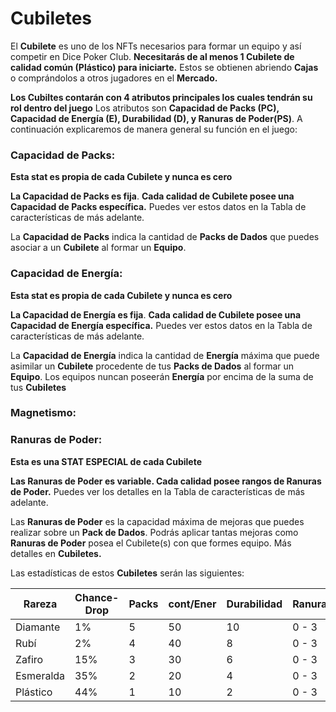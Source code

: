 
# Cubiletes

El **Cubilete** es uno de los NFTs necesarios para formar un equipo y así competir en Dice Poker Club. **Necesitarás de al menos 1 Cubilete de calidad común (Plástico) para iniciarte.** Estos se obtienen abriendo **Cajas** o comprándolos a otros jugadores en el **Mercado.**

**Los Cubiltes contarán con 4 atributos principales los cuales tendrán su rol dentro del juego**
Los atributos son **Capacidad de Packs (PC), Capacidad de Energía (E), Durabilidad (D), y Ranuras de Poder(PS)**. A continuación explicaremos de manera general su función en el juego:

### **Capacidad de Packs:**

**Esta stat es propia de cada Cubilete y nunca es cero**

**La Capacidad de Packs es fija**. **Cada calidad de Cubilete posee una Capacidad de Packs específica.** Puedes ver estos datos en la Tabla de características de más adelante.

La **Capacidad de Packs** indica la cantidad de **Packs de Dados** que puedes asociar a un **Cubilete** al formar un **Equipo**.

### **Capacidad de Energía:**

**Esta stat es propia de cada Cubilete y nunca es cero**

**La Capacidad de Energía es fija**. **Cada calidad de Cubilete posee una Capacidad de Energía específica.** Puedes ver estos datos en la Tabla de características de más adelante.

La **Capacidad de Energía** indica la cantidad de **Energía** máxima que puede asimilar un **Cubilete** procedente de tus **Packs de Dados** al formar un **Equipo**. Los equipos nuncan poseerán **Energía** por encima de la suma de tus **Cubiletes**

### **Magnetismo:**
    


### Ranuras de Poder:

**Esta es una STAT ESPECIAL de cada Cubilete** 

**Las Ranuras de Poder es variable. Cada calidad posee rangos de Ranuras de Poder.** Puedes ver los detalles en la Tabla de características de más adelante.

Las **Ranuras de Poder** es la capacidad máxima de mejoras que puedes realizar sobre un **Pack de Dados**. Podrás aplicar tantas mejoras como **Ranuras de Poder** posea el Cubilete(s) con que formes equipo. Más detalles en **Cubiletes.**

Las estadísticas de estos **Cubiletes** serán las siguientes:

| Rareza    | Chance- Drop | Packs | cont/Ener | Durabilidad | Ranuras |
| ---       | ---          | ---   | ---       | ---        | ---      |
| Diamante  | 1%           | 5     | 50        | 10         | 0 - 3    |
| Rubí      | 2%           | 4     | 40        | 8          | 0 - 3    |
| Zafiro    | 15%          | 3     | 30        | 6          | 0 - 3    |
| Esmeralda | 35%          | 2     | 20        | 4          | 0 - 3    |
| Plástico  | 44%          | 1     | 10        | 2          | 0 - 3    |